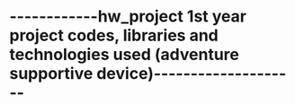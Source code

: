 # ------------hw_project 1st year project codes, libraries and technologies used (adventure supportive device)--------------------
